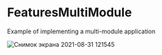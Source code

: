 # FeaturesMultiModule
Example of implementing a multi-module application

![Снимок экрана 2021-08-31 121545](https://user-images.githubusercontent.com/45718645/131476444-424f170c-ca87-4d6d-94fe-c17dff8267d6.png)

